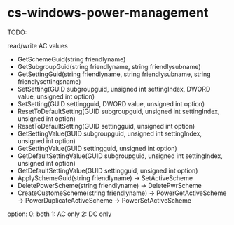 # cs-windows-power-management

TODO:

read/write AC values

* GetSchemeGuid(string friendlyname)
* GetSubgroupGuid(string friendlyname, string friendlysubname)
* GetSettingGuid(string friendlyname, string friendlysubname, string friendlysettingsname)
* SetSetting(GUID subgroupguid, unsigned int settingIndex, DWORD value, unsigned int option)
* SetSetting(GUID settingguid, DWORD value, unsigned int option)
* ResetToDefaultSetting(GUID subgroupguid, unsigned int settingIndex, unsigned int option)
* ResetToDefaultSetting(GUID settingguid, unsigned int option)
* GetSettingValue(GUID subgroupguid, unsigned int settingIndex, unsigned int option)
* GetSettingValue(GUID settingguid, unsigned int option)
* GetDefaultSettingValue(GUID subgroupguid, unsigned int settingIndex, unsigned int option)
* GetDefaultSettingValue(GUID settingguid, unsigned int option)
* ApplySchemeGuid(string friendlyname) -> SetActiveScheme
* DeletePowerScheme(string friendlyname) -> DeletePwrScheme
* CreateCustomeScheme(string friendlyname) -> PowerGetActiveScheme -> PowerDuplicateActiveScheme -> PowerSetActiveScheme

option:
	0: both
	1: AC only
	2: DC only